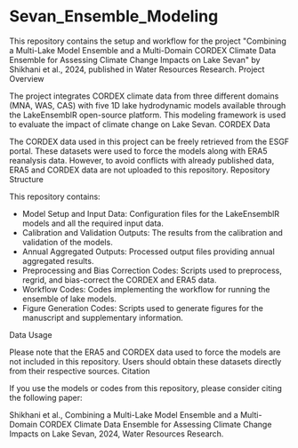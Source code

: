 # Sevan_Ensemble_Modeling
This repository contains the setup and workflow for the project "Combining a Multi-Lake Model Ensemble and a Multi-Domain CORDEX Climate Data Ensemble for Assessing Climate Change Impacts on Lake Sevan" by Shikhani et al., 2024, published in Water Resources Research.
Project Overview

The project integrates CORDEX climate data from three different domains (MNA, WAS, CAS) with five 1D lake hydrodynamic models available through the LakeEnsemblR open-source platform. This modeling framework is used to evaluate the impact of climate change on Lake Sevan.
CORDEX Data

The CORDEX data used in this project can be freely retrieved from the ESGF portal. These datasets were used to force the models along with ERA5 reanalysis data. However, to avoid conflicts with already published data, ERA5 and CORDEX data are not uploaded to this repository.
Repository Structure

This repository contains: 
     
   -   Model Setup and Input Data: Configuration files for the LakeEnsemblR models and all the required input data.  
   -  Calibration and Validation Outputs: The results from the calibration and validation of the models.
   -  Annual Aggregated Outputs: Processed output files providing annual aggregated results.
   -  Preprocessing and Bias Correction Codes: Scripts used to preprocess, regrid, and bias-correct the CORDEX and ERA5 data.
   - Workflow Codes: Codes implementing the workflow for running the ensemble of lake models.
   -  Figure Generation Codes: Scripts used to generate figures for the manuscript and supplementary information.


Data Usage

Please note that the ERA5 and CORDEX data used to force the models are not included in this repository. Users should obtain these datasets directly from their respective sources.
Citation

If you use the models or codes from this repository, please consider citing the following paper:

Shikhani et al., Combining a Multi-Lake Model Ensemble and a Multi-Domain CORDEX Climate Data Ensemble for Assessing Climate Change Impacts on Lake Sevan, 2024, Water Resources Research.

